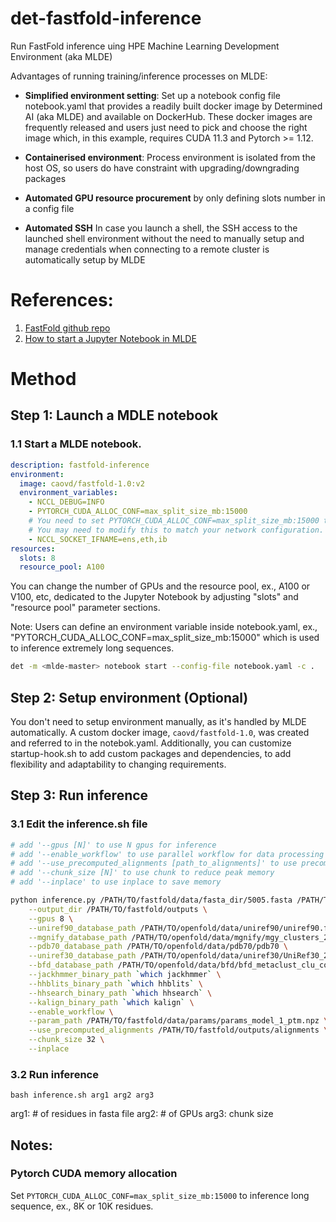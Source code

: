 # det-fastfold-inference
Run FastFold inference uing HPE Machine Learning Development Environment (aka MLDE)

Advantages of running training/inference processes on MLDE:

- **Simplified environment setting**: Set up a notebook config file notebook.yaml that provides a readily built docker image by Determined AI (aka MLDE) and available on DockerHub. These docker images are frequently released and users just need to pick and choose the right image which, in this example, requires CUDA 11.3 and Pytorch >= 1.12.

- **Containerised environment**: Process environment is isolated from the host OS, so users do have constraint with upgrading/downgrading packages

- **Automated GPU resource procurement** by only defining slots number in a config file

- **Automated SSH** In case you launch a shell, the SSH access to the launched shell environment without the need to manually setup and manage credentials when connecting to a remote cluster is automatically setup by MLDE

# References: 
1. [FastFold github repo](https://github.com/hpcaitech/FastFold/tree/main)
2. [How to start a Jupyter Notebook in MLDE](https://hpe-mlde.determined.ai/latest/tools/notebooks.html#jupyter-notebooks)

# Method
## Step 1: Launch a MDLE notebook
### 1.1 Start a MLDE notebook. 

```yaml
description: fastfold-inference
environment:
  image: caovd/fastfold-1.0:v2
  environment_variables:
    - NCCL_DEBUG=INFO
    - PYTORCH_CUDA_ALLOC_CONF=max_split_size_mb:15000
    # You need to set PYTORCH_CUDA_ALLOC_CONF=max_split_size_mb:15000 to inference such an extreme long sequence.
    # You may need to modify this to match your network configuration.
    - NCCL_SOCKET_IFNAME=ens,eth,ib
resources:
  slots: 8
  resource_pool: A100
```

You can change the number of GPUs and the resource pool, ex., A100 or V100, etc,  dedicated to the Jupyter Notebook by adjusting "slots" and "resource pool" parameter sections.

Note: Users can define an environment variable inside notebook.yaml, ex., "PYTORCH_CUDA_ALLOC_CONF=max_split_size_mb:15000" which is used to inference extremely long sequences.

```bash
det -m <mlde-master> notebook start --config-file notebook.yaml -c .
```

## Step 2: Setup environment (Optional)

You don't need to setup environment manually, as it's handled by MLDE automatically. A custom docker image, ```caovd/fastfold-1.0```,  was created and referred to in the notebok.yaml. Additionally, you can customize startup-hook.sh to add custom packages and dependencies, to add flexibility and adaptability to changing requirements. 

## Step 3: Run inference
### 3.1 Edit the inference.sh file

```bash
# add '--gpus [N]' to use N gpus for inference
# add '--enable_workflow' to use parallel workflow for data processing
# add '--use_precomputed_alignments [path_to_alignments]' to use precomputed msa
# add '--chunk_size [N]' to use chunk to reduce peak memory
# add '--inplace' to use inplace to save memory

python inference.py /PATH/TO/fastfold/data/fasta_dir/5005.fasta /PATH/TO/openfold/data/pdb_mmcif/data/files \
    --output_dir /PATH/TO/fastfold/outputs \
    --gpus 8 \
    --uniref90_database_path /PATH/TO/openfold/data/uniref90/uniref90.fasta \
    --mgnify_database_path /PATH/TO/openfold/data/mgnify/mgy_clusters_2018_12.fa \
    --pdb70_database_path /PATH/TO/openfold/data/pdb70/pdb70 \
    --uniref30_database_path /PATH/TO/openfold/data/uniref30/UniRef30_2021_03 \
    --bfd_database_path /PATH/TO/openfold/data/bfd/bfd_metaclust_clu_complete_id30_c90_final_seq.sorted_opt \
    --jackhmmer_binary_path `which jackhmmer` \
    --hhblits_binary_path `which hhblits` \
    --hhsearch_binary_path `which hhsearch` \
    --kalign_binary_path `which kalign` \
    --enable_workflow \
    --param_path /PATH/TO/fastfold/data/params/params_model_1_ptm.npz \
    --use_precomputed_alignments /PATH/TO/fastfold/outputs/alignments \
    --chunk_size 32 \
    --inplace
```

### 3.2 Run inference
```shell
bash inference.sh arg1 arg2 arg3
```
arg1: # of residues in fasta file
arg2: # of GPUs
arg3: chunk size

## Notes: 
### Pytorch CUDA memory allocation

Set `PYTORCH_CUDA_ALLOC_CONF=max_split_size_mb:15000` to inference long sequence, ex., 8K or 10K residues.

